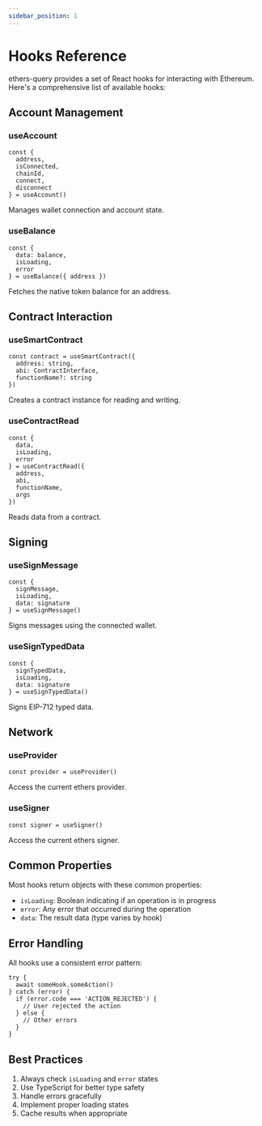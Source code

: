 ```yaml
---
sidebar_position: 1
---
```


# Hooks Reference

ethers-query provides a set of React hooks for interacting with Ethereum. Here's a comprehensive list of available hooks:

## Account Management

### useAccount

```tsx
const { 
  address,
  isConnected,
  chainId,
  connect,
  disconnect
} = useAccount()
```

Manages wallet connection and account state.

### useBalance

```tsx
const { 
  data: balance,
  isLoading,
  error 
} = useBalance({ address })
```

Fetches the native token balance for an address.

## Contract Interaction

### useSmartContract

```tsx
const contract = useSmartContract({
  address: string,
  abi: ContractInterface,
  functionName?: string
})
```

Creates a contract instance for reading and writing.

### useContractRead

```tsx
const { 
  data,
  isLoading,
  error 
} = useContractRead({
  address,
  abi,
  functionName,
  args
})
```

Reads data from a contract.

## Signing

### useSignMessage

```tsx
const { 
  signMessage,
  isLoading,
  data: signature 
} = useSignMessage()
```

Signs messages using the connected wallet.

### useSignTypedData

```tsx
const {
  signTypedData,
  isLoading,
  data: signature
} = useSignTypedData()
```

Signs EIP-712 typed data.

## Network

### useProvider

```tsx
const provider = useProvider()
```

Access the current ethers provider.

### useSigner

```tsx
const signer = useSigner()
```

Access the current ethers signer.

## Common Properties

Most hooks return objects with these common properties:

- `isLoading`: Boolean indicating if an operation is in progress
- `error`: Any error that occurred during the operation
- `data`: The result data (type varies by hook)

## Error Handling

All hooks use a consistent error pattern:

```tsx
try {
  await someHook.someAction()
} catch (error) {
  if (error.code === 'ACTION_REJECTED') {
    // User rejected the action
  } else {
    // Other errors
  }
}
```

## Best Practices

1. Always check `isLoading` and `error` states
2. Use TypeScript for better type safety
3. Handle errors gracefully
4. Implement proper loading states
5. Cache results when appropriate 
